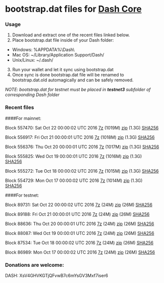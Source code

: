 # bootstrap.dat files for [Dash Core](https://www.dash.org)

### Usage

1. Download and extract one of the recent files linked below.
2. Place bootstrap.dat file inside of your Dash folder:
 - Windows: %APPDATA%\Dash\
 - Mac OS: ~/Library/Application Support/Dash/
 - Unix/Linux: ~/.dash/
3. Run your wallet and let it sync using bootstrap.dat
4. Once sync is done bootstrap.dat file will be renamed to bootstrap.dat.old automagically and can be safely removed.

_NOTE: bootstrap.dat for testnet must be placed in **testnet3** subfolder of corresponding Dash folder_

### Recent files

####For mainnet:

Block 557470: Sat Oct 22 00:00:02 UTC 2016 [7z](https://transfer.sh/24tfU/bootstrap.dat.20161022.7z) (1019M) [zip](https://transfer.sh/QjO8p/bootstrap.dat.20161022.zip) (1.3G) [SHA256](https://transfer.sh/DsdmO/sha256.txt)

Block 556917: Fri Oct 21 00:00:01 UTC 2016 [7z](https://transfer.sh/nTd58/bootstrap.dat.20161021.7z) (1018M) [zip](https://transfer.sh/StlPT/bootstrap.dat.20161021.zip) (1.3G) [SHA256](https://transfer.sh/ibd4R/sha256.txt)

Block 556376: Thu Oct 20 00:00:01 UTC 2016 [7z](https://transfer.sh/uUp78/bootstrap.dat.20161020.7z) (1017M) [zip](https://transfer.sh/PbBvI/bootstrap.dat.20161020.zip) (1.3G) [SHA256](https://transfer.sh/Ncymx/sha256.txt)

Block 555825: Wed Oct 19 00:00:01 UTC 2016 [7z](https://transfer.sh/Ykl7/bootstrap.dat.20161019.7z) (1016M) [zip](https://transfer.sh/qFZkA/bootstrap.dat.20161019.zip) (1.3G) [SHA256](https://transfer.sh/zEb7k/sha256.txt)

Block 555272: Tue Oct 18 00:00:02 UTC 2016 [7z](https://transfer.sh/DjIww/bootstrap.dat.20161018.7z) (1015M) [zip](https://transfer.sh/TQ8dk/bootstrap.dat.20161018.zip) (1.3G) [SHA256](https://transfer.sh/jG7xe/sha256.txt)

Block 554729: Mon Oct 17 00:00:02 UTC 2016 [7z](https://transfer.sh/xQrX8/bootstrap.dat.20161017.7z) (1014M) [zip](https://transfer.sh/tzme6/bootstrap.dat.20161017.zip) (1.3G) [SHA256](https://transfer.sh/74tf8/sha256.txt)

####For testnet:

Block 89731: Sat Oct 22 00:00:02 UTC 2016 [7z](https://transfer.sh/FEom8/bootstrap.dat.20161022.7z) (24M) [zip](https://transfer.sh/T69Og/bootstrap.dat.20161022.zip) (26M) [SHA256](https://transfer.sh/Spn3N/sha256.txt)

Block 89188: Fri Oct 21 00:00:01 UTC 2016 [7z](https://transfer.sh/WatDd/bootstrap.dat.20161021.7z) (24M) [zip](https://transfer.sh/paz4F/bootstrap.dat.20161021.zip) (26M) [SHA256](https://transfer.sh/Mn5g6/sha256.txt)

Block 88636: Thu Oct 20 00:00:01 UTC 2016 [7z](https://transfer.sh/EZVeS/bootstrap.dat.20161020.7z) (24M) [zip](https://transfer.sh/uDeAF/bootstrap.dat.20161020.zip) (26M) [SHA256](https://transfer.sh/2ET1k/sha256.txt)

Block 88087: Wed Oct 19 00:00:01 UTC 2016 [7z](https://transfer.sh/BQhaD/bootstrap.dat.20161019.7z) (24M) [zip](https://transfer.sh/4spxA/bootstrap.dat.20161019.zip) (26M) [SHA256](https://transfer.sh/IG7w7/sha256.txt)

Block 87534: Tue Oct 18 00:00:02 UTC 2016 [7z](https://transfer.sh/Av9Ea/bootstrap.dat.20161018.7z) (24M) [zip](https://transfer.sh/3zgzA/bootstrap.dat.20161018.zip) (26M) [SHA256](https://transfer.sh/GOsxb/sha256.txt)

Block 86989: Mon Oct 17 00:00:02 UTC 2016 [7z](https://transfer.sh/rcMlm/bootstrap.dat.20161017.7z) (24M) [zip](https://transfer.sh/ffCET/bootstrap.dat.20161017.zip) (26M) [SHA256](https://transfer.sh/11bUXe/sha256.txt)

### Donations are welcome:

DASH: XsV4GHVKGTjQFvwB7c6mYsGV3Mxf7iser6

